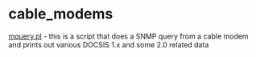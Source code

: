 cable_modems
============


[mquery.pl](mquery.pl) - this is a script that does a SNMP query from a cable modem and prints out various DOCSIS 1.x and some 2.0 related data
